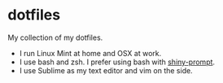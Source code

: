 # dotfiles

My collection of my dotfiles. 

- I run Linux Mint at home and OSX at work.
- I use bash and zsh. I prefer using bash with [shiny-prompt](https://github.com/codenameyau/shiny-prompt).
- I use Sublime as my text editor and vim on the side.
